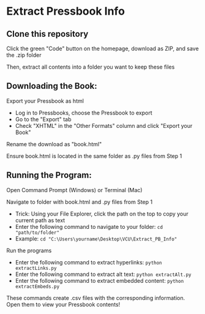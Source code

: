 # Extract Pressbook Info

## Clone this repository

Click the green "Code" button on the homepage, download as ZIP, and save the .zip folder

Then, extract all contents into a folder you want to keep these files

## Downloading the Book:

Export your Pressbook as html
- Log in to Pressbooks, choose the Pressbook to export
- Go to the "Export" tab
- Check "XHTML" in the "Other Formats" column and click "Export your Book"

Rename the download as "book.html"

Ensure book.html is located in the same folder as .py files from Step 1

## Running the Program:

Open Command Prompt (Windows) or Terminal (Mac)
	
Navigate to folder with book.html and .py files from Step 1
- Trick: Using your File Explorer, click the path on the top to copy your current path as text
- Enter the following command to navigate to your folder: `cd "path/to/folder"`
- Example: `cd "C:\Users\yourname\Desktop\VCU\Extract_PB_Info"`

Run the programs
- Enter the following command to extract hyperlinks: `python extractLinks.py`
- Enter the following command to extract alt text: `python extractAlt.py`
- Enter the following command to extract embedded content: `python extractEmbeds.py`

These commands create .csv files with the corresponding information. Open them to view your Pressbook contents!

